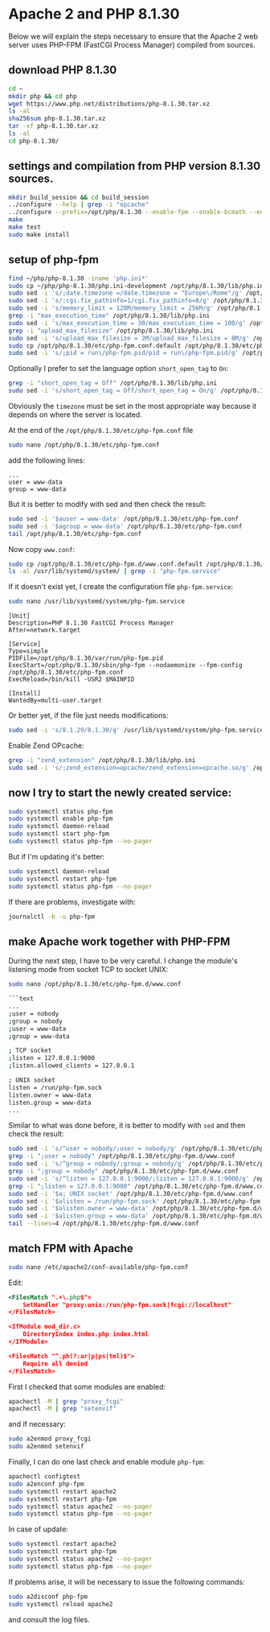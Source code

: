 # Apache 2 and PHP 8.1.30

Below we will explain the steps necessary to ensure that the Apache 2 web server uses PHP-FPM (FastCGI Process Manager) compiled from sources.

## download PHP 8.1.30

```bash
cd ~
mkdir php && cd php
wget https://www.php.net/distributions/php-8.1.30.tar.xz
ls -al
sha256sum php-8.1.30.tar.xz
tar -xf php-8.1.30.tar.xz
ls -al
cd php-8.1.30/
```

## settings and compilation from PHP version 8.1.30 sources.

```bash
mkdir build_session && cd build_session
../configure --help | grep -i "opcache"
../configure --prefix=/opt/php/8.1.30 --enable-fpm --enable-bcmath --enable-ftp --with-openssl --disable-cgi --enable-mbstring --with-curl --with-mysqli --with-pdo-mysql --enable-intl --with-zlib --with-bz2 --enable-gd --with-jpeg --with-gettext --with-gmp --with-xsl --enable-zts --enable-gcov --enable-debug --with-ffi
make
make test
sudo make install
```

## setup of php-fpm

```bash
find ~/php/php-8.1.30 -iname 'php.ini*'
sudo cp ~/php/php-8.1.30/php.ini-development /opt/php/8.1.30/lib/php.ini
sudo sed -i 's/;date.timezone =/date.timezone = "Europe\/Rome"/g' /opt/php/8.1.30/lib/php.ini
sudo sed -i 's/;cgi.fix_pathinfo=1/cgi.fix_pathinfo=0/g' /opt/php/8.1.30/lib/php.ini
sudo sed -i 's/memory_limit = 128M/memory_limit = 256M/g' /opt/php/8.1.30/lib/php.ini
grep -i "max_execution_time" /opt/php/8.1.30/lib/php.ini
sudo sed -i 's/max_execution_time = 30/max_execution_time = 100/g' /opt/php/8.1.30/lib/php.ini
grep -i "upload_max_filesize" /opt/php/8.1.30/lib/php.ini
sudo sed -i 's/upload_max_filesize = 2M/upload_max_filesize = 8M/g' /opt/php/8.1.30/lib/php.ini
sudo cp /opt/php/8.1.30/etc/php-fpm.conf.default /opt/php/8.1.30/etc/php-fpm.conf
sudo sed -i 's/;pid = run\/php-fpm.pid/pid = run\/php-fpm.pid/g' /opt/php/8.1.30/etc/php-fpm.conf
```

Optionally I prefer to set the language option `short_open_tag` to `On`:

```bash
grep -i "short_open_tag = Off" /opt/php/8.1.30/lib/php.ini
sudo sed -i 's/short_open_tag = Off/short_open_tag = On/g' /opt/php/8.1.30/lib/php.ini
```

Obviously the `timezone` must be set in the most appropriate way because it depends on where the server is located.

At the end of the `/opt/php/8.1.30/etc/php-fpm.conf` file

```bash
sudo nano /opt/php/8.1.30/etc/php-fpm.conf
```

add the following lines:

```text
...
user = www-data
group = www-data
```

But it is better to modify with sed and then check the result:

```bash
sudo sed -i '$auser = www-data' /opt/php/8.1.30/etc/php-fpm.conf
sudo sed -i '$agroup = www-data' /opt/php/8.1.30/etc/php-fpm.conf
tail /opt/php/8.1.30/etc/php-fpm.conf
```

Now copy `www.conf`:

```bash
sudo cp /opt/php/8.1.30/etc/php-fpm.d/www.conf.default /opt/php/8.1.30/etc/php-fpm.d/www.conf
ls -al /usr/lib/systemd/system/ | grep -i "php-fpm.service"
```

If it doesn't exist yet, I create the configuration file `php-fpm.service`:

```bash
sudo nano /usr/lib/systemd/system/php-fpm.service
```

```text
[Unit]
Description=PHP 8.1.30 FastCGI Process Manager
After=network.target

[Service]
Type=simple
PIDFile=/opt/php/8.1.30/var/run/php-fpm.pid
ExecStart=/opt/php/8.1.30/sbin/php-fpm --nodaemonize --fpm-config /opt/php/8.1.30/etc/php-fpm.conf
ExecReload=/bin/kill -USR2 $MAINPID

[Install]
WantedBy=multi-user.target
```

Or better yet, if the file just needs modifications:

```bash
sudo sed -i 's/8.1.29/8.1.30/g' /usr/lib/systemd/system/php-fpm.service
```

Enable Zend OPcache:

```bash
grep -i "zend_extension" /opt/php/8.1.30/lib/php.ini
sudo sed -i 's/;zend_extension=opcache/zend_extension=opcache.so/g' /opt/php/8.1.30/lib/php.ini
```

## now I try to start the newly created service:

```bash
sudo systemctl status php-fpm
sudo systemctl enable php-fpm
sudo systemctl daemon-reload
sudo systemctl start php-fpm
sudo systemctl status php-fpm --no-pager
```

But if I'm updating it's better:

```bash
sudo systemctl daemon-reload
sudo systemctl restart php-fpm
sudo systemctl status php-fpm --no-pager
```

If there are problems, investigate with:

```bash
journalctl -b -u php-fpm
```

## make Apache work together with PHP-FPM

During the next step, I have to be very careful.
I change the module's listening mode from socket TCP to socket UNIX:

```bash
sudo nano /opt/php/8.1.30/etc/php-fpm.d/www.conf

```text
...
;user = nobody
;group = nobody
;user = www-data
;group = www-data

; TCP socket
;listen = 127.0.0.1:9000
;listen.allowed_clients = 127.0.0.1

; UNIX socket
listen = /run/php-fpm.sock
listen.owner = www-data
listen.group = www-data
...
```

Similar to what was done before, it is better to modify with `sed` and then check the result:

```bash
sudo sed -i 's/^user = nobody/;user = nobody/g' /opt/php/8.1.30/etc/php-fpm.d/www.conf
grep -i ";user = nobody" /opt/php/8.1.30/etc/php-fpm.d/www.conf
sudo sed -i 's/^group = nobody/;group = nobody/g' /opt/php/8.1.30/etc/php-fpm.d/www.conf
grep -i ";group = nobody" /opt/php/8.1.30/etc/php-fpm.d/www.conf
sudo sed -i 's/^listen = 127.0.0.1:9000/;listen = 127.0.0.1:9000/g' /opt/php/8.1.30/etc/php-fpm.d/www.conf
grep -i ";listen = 127.0.0.1:9000" /opt/php/8.1.30/etc/php-fpm.d/www.conf
sudo sed -i '$a; UNIX socket' /opt/php/8.1.30/etc/php-fpm.d/www.conf
sudo sed -i '$alisten = /run/php-fpm.sock' /opt/php/8.1.30/etc/php-fpm.d/www.conf
sudo sed -i '$alisten.owner = www-data' /opt/php/8.1.30/etc/php-fpm.d/www.conf
sudo sed -i '$alisten.group = www-data' /opt/php/8.1.30/etc/php-fpm.d/www.conf
tail --lines=4 /opt/php/8.1.30/etc/php-fpm.d/www.conf
```

## match FPM with Apache

```bash
sudo nano /etc/apache2/conf-available/php-fpm.conf
```

Edit:

```xml
<FilesMatch ".+\.php$">
    SetHandler "proxy:unix:/run/php-fpm.sock|fcgi://localhost"
</FilesMatch>

<IfModule mod_dir.c>
    DirectoryIndex index.php index.html
</IfModule>

<FilesMatch "^.ph(?:ar|p|ps|tml)$">
    Require all denied
</FilesMatch>
```

First I checked that some modules are enabled:

```bash
apachectl -M | grep "proxy_fcgi"
apachectl -M | grep "setenvif"
```

and if necessary:

```bash
sudo a2enmod proxy_fcgi
sudo a2enmod setenvif
```

Finally, I can do one last check and enable module `php-fpm`:

```bash
apachectl configtest
sudo a2enconf php-fpm
sudo systemctl restart apache2
sudo systemctl restart php-fpm
sudo systemctl status apache2 --no-pager
sudo systemctl status php-fpm --no-pager
```

In case of update:

```bash
sudo systemctl restart apache2
sudo systemctl restart php-fpm
sudo systemctl status apache2 --no-pager
sudo systemctl status php-fpm --no-pager
```

If problems arise, it will be necessary to issue the following commands: 

```bash
sudo a2disconf php-fpm
sudo systemctl reload apache2
```

and consult the log files.
